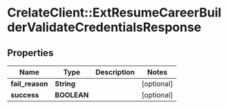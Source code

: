 # CrelateClient::ExtResumeCareerBuilderValidateCredentialsResponse

## Properties
Name | Type | Description | Notes
------------ | ------------- | ------------- | -------------
**fail_reason** | **String** |  | [optional] 
**success** | **BOOLEAN** |  | [optional] 


